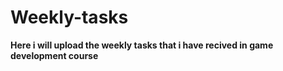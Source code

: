 # Weekly-tasks
**Here i will upload the weekly tasks that i have recived in game development course**

##
